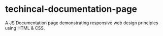 # techincal-documentation-page
A JS Documentation page demonstrating responsive web design principles using HTML &amp; CSS.
